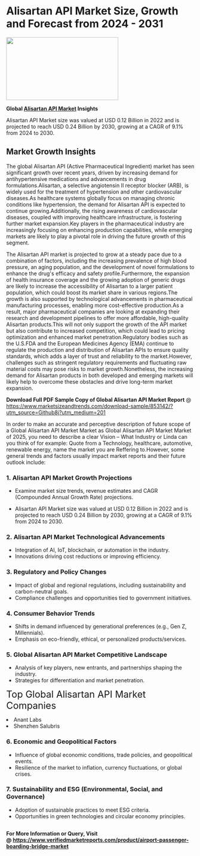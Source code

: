 <H1>Alisartan API Market Size, Growth and Forecast from 2024 - 2031</H1><img class="aligncenter size-medium wp-image-584254" src="https://thirdeyenews.in/wp-content/uploads/2024/09/Global-Market-Research-300x168.jpeg" alt="" width="300" height="168" /><p><strong>Global&nbsp;<a href="https://www.marketsizeandtrends.com/download-sample/853142/?utm_source=Github8j?utm_medium=201">Alisartan API Market</a> Insights</strong></p><p>Alisartan API Market size was valued at USD 0.12 Billion in 2022 and is projected to reach USD 0.24 Billion by 2030, growing at a CAGR of 9.1% from 2024 to 2030.</p><p><h2>Market Growth Insights</h2> <p>The global Alisartan API (Active Pharmaceutical Ingredient) market has seen significant growth over recent years, driven by increasing demand for antihypertensive medications and advancements in drug formulations.Alisartan, a selective angiotensin II receptor blocker (ARB), is widely used for the treatment of hypertension and other cardiovascular diseases.As healthcare systems globally focus on managing chronic conditions like hypertension, the demand for Alisartan API is expected to continue growing.Additionally, the rising awareness of cardiovascular diseases, coupled with improving healthcare infrastructure, is fostering further market expansion.Key players in the pharmaceutical industry are increasingly focusing on enhancing production capabilities, while emerging markets are likely to play a pivotal role in driving the future growth of this segment.</p> <p>The Alisartan API market is projected to grow at a steady pace due to a combination of factors, including the increasing prevalence of high blood pressure, an aging population, and the development of novel formulations to enhance the drug's efficacy and safety profile.Furthermore, the expansion of health insurance coverage and the growing adoption of generic drugs are likely to increase the accessibility of Alisartan to a larger patient population, which could boost its market share in various regions.The growth is also supported by technological advancements in pharmaceutical manufacturing processes, enabling more cost-effective production.As a result, major pharmaceutical companies are looking at expanding their research and development pipelines to offer more affordable, high-quality Alisartan products.This will not only support the growth of the API market but also contribute to increased competition, which could lead to pricing optimization and enhanced market penetration.Regulatory bodies such as the U.S.FDA and the European Medicines Agency (EMA) continue to regulate the production and distribution of Alisartan APIs to ensure quality standards, which adds a layer of trust and reliability to the market.However, challenges such as stringent regulatory requirements and fluctuating raw material costs may pose risks to market growth.Nonetheless, the increasing demand for Alisartan products in both developed and emerging markets will likely help to overcome these obstacles and drive long-term market expansion.</p> <p><span class=""><strong>Download Full PDF Sample Copy of Global Alisartan API Market Report</strong> @ <a href="https://www.marketsizeandtrends.com/download-sample/853142/?utm_source=Github8j?utm_medium=201" target="_blank">https://www.marketsizeandtrends.com/download-sample/853142/?utm_source=Github8j?utm_medium=201</a></span></p><p>In order to make an accurate and perceptive description of future scope of a Global&nbsp;Alisartan API Market Market as Global&nbsp;Alisartan API Market Market of 2025, you need to describe a clear Vision &ndash; What Industry or Linda can you think of for example: Quote from a Technology, healthcare, automotive, renewable energy, name the market you are Reffering to.However, some general trends and factors usually impact market reports and their future outlook include:</p><h3>1.&nbsp;<strong>Alisartan API Market Growth Projections</strong></h3><ul><li>Examine market size trends, revenue estimates and CAGR (Compounded Annual Growth Rate) projections.</li><li><p>Alisartan API Market size was valued at USD 0.12 Billion in 2022 and is projected to reach USD 0.24 Billion by 2030, growing at a CAGR of 9.1% from 2024 to 2030.</p></li></ul><h3>2.&nbsp;<strong>Alisartan API Market Technological Advancements</strong></h3><ul><li>Integration of AI, IoT, blockchain, or automation in the industry.</li><li>Innovations driving cost reductions or improving efficiency.</li></ul><h3>3.&nbsp;<strong>Regulatory and Policy Changes</strong></h3><ul><li>Impact of global and regional regulations, including sustainability and carbon-neutral goals.</li><li>Compliance challenges and opportunities tied to government initiatives.</li></ul><h3>4.&nbsp;<strong>Consumer Behavior Trends</strong></h3><ul><li>Shifts in demand influenced by generational preferences (e.g., Gen Z, Millennials).</li><li>Emphasis on eco-friendly, ethical, or personalized products/services.</li></ul><h3>5.&nbsp;<strong>Global Alisartan API Market Competitive Landscape</strong></h3><ul><li>Analysis of key players, new entrants, and partnerships shaping the industry.</li><li>Strategies for differentiation and market penetration.</li></ul><p data-pm-slice="1 1 []"><span style="color: inherit; font-family: inherit; font-size: 25px;">Top Global Alisartan API Market Companies</span></p><div class="" data-test-id=""><p><li>Anant Labs</li><li> Shenzhen Salubris</li></p></div><h3>6.&nbsp;<strong>Economic and Geopolitical Factors</strong></h3><ul><li>Influence of global economic conditions, trade policies, and geopolitical events.</li><li>Resilience of the market to inflation, currency fluctuations, or global crises.</li></ul><h3>7.&nbsp;<strong>Sustainability and ESG (Environmental, Social, and Governance)</strong></h3><ul><li>Adoption of sustainable practices to meet ESG criteria.</li><li>Opportunities in green technologies and circular economy principles.</li></ul><h2><strong style="font-size: 14px;">For More Information or Query, Visit @&nbsp;</strong><a style="background-color: #ffffff; font-size: 14px;" href="https://www.marketsizeandtrends.com/report/alisartan-api-market/" target="_blank">https://www.verifiedmarketreports.com/product/airport-passenger-boarding-bridge-market</a></h2>
